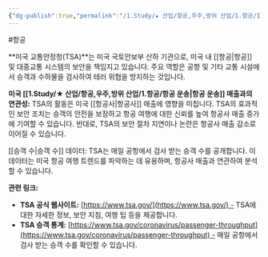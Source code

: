 ```yaml
---
{"dg-publish":true,"permalink":"/1.Study/★ 산업/항공,우주,방위 산업/1.항공/INFO-항공/TSA/","created":"2024-11-20T21:02:29.475+09:00","updated":"2025-06-03T20:07:22.047+09:00"}
---
```


#항공 

**미국 교통안정청(TSA)**는 미국 국토안보부 산하 기관으로, 미국 내 [[항공\|항공]] 및 대중교통 시스템의 보안을 책임지고 있습니다. 주요 역할은 공항 및 기타 교통 시설에서 승객과 수하물을 검사하여 테러 위협을 방지하는 것입니다.

**미국 [[1.Study/★ 산업/항공,우주,방위 산업/1.항공/항공 운송\|항공 운송]] 매출과의 연관성:** TSA의 활동은 미국 [[항공사\|항공사]] 매출에 영향을 미칩니다. TSA의 효과적인 보안 조치는 승객의 안전을 보장하고 항공 여행에 대한 신뢰를 높여 항공사 매출 증가에 기여할 수 있습니다. 반대로, TSA의 보안 절차 지연이나 논란은 항공사 매출 감소로 이어질 수 있습니다.

[[승객 수\|승객 수]] 데이터: TSA는 매일 공항에서 검사 받는 승객 수를 공개합니다. 이 데이터는 미국 항공 여행 트렌드를 파악하는 데 유용하며, 항공사 매출과 연관하여 분석할 수 있습니다.

**관련 링크:**

- **TSA 공식 웹사이트:** [https://www.tsa.gov/](https://www.tsa.gov/) - TSA에 대한 자세한 정보, 보안 지침, 여행 팁 등을 제공합니다.
- **TSA 승객 통계:** [https://www.tsa.gov/coronavirus/passenger-throughput](https://www.tsa.gov/coronavirus/passenger-throughput) - 매일 공항에서 검사 받는 승객 수를 확인할 수 있습니다.
